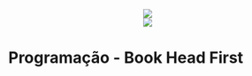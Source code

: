 <div style="text-align: center;">
  <img src="src="http://headfirstlabs.com/Images/newbanner.png">
</div>

<div style="text-align: center;">
  <img src="src="http://www.headfirstlabs.com/Images/brain1.png">
</div>

# Programação - Book Head First
